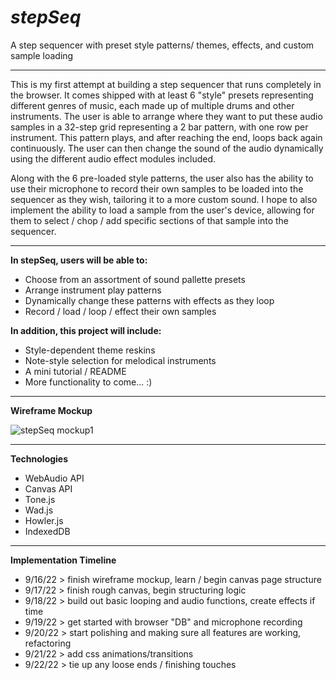 # *stepSeq*
A step sequencer with preset style patterns/ themes, effects, and custom sample loading

---------------------------------------------------------------------------------------

This is my first attempt at building a step sequencer that runs completely in the browser. It comes shipped with at least 6 "style" presets representing
different genres of music, each made up of multiple drums and other instruments. The user is able to arrange where they want to put these audio samples in 
a 32-step grid representing a 2 bar pattern, with one row per instrument. This pattern plays, and after reaching the end, loops back again continuously.
The user can then change the sound of the audio dynamically using the different audio effect modules included.

Along with the 6 pre-loaded style patterns, the user also has the ability to use their microphone to record their own samples to be loaded into the
sequencer as they wish, tailoring it to a more custom sound. I hope to also implement the ability to load a sample from the user's device, allowing for them
to select / chop / add specific sections of that sample into the sequencer.

---------------------------------------------------------------------------------------

**In stepSeq, users will be able to:**

- Choose from an assortment of sound pallette presets
- Arrange instrument play patterns
- Dynamically change these patterns with effects as they loop
- Record / load / loop / effect their own samples


**In addition, this project will include:**

- Style-dependent theme reskins
- Note-style selection for melodical instruments
- A mini tutorial / README
- More functionality to come... :)

---------------------------------------------------------------------------------------

**Wireframe Mockup**

![stepSeq mockup1](https://user-images.githubusercontent.com/66338879/190670304-a8cf0adf-78ed-4a28-b198-710315223993.jpg)



---------------------------------------------------------------------------------------

**Technologies**

- WebAudio API
- Canvas API
- Tone.js
- Wad.js
- Howler.js
- IndexedDB

---------------------------------------------------------------------------------------

**Implementation Timeline**

- 9/16/22 > finish wireframe mockup, learn / begin canvas page structure
- 9/17/22 > finish rough canvas, begin structuring logic
- 9/18/22 > build out basic looping and audio functions, create effects if time
- 9/19/22 > get started with browser "DB" and microphone recording
- 9/20/22 > start polishing and making sure all features are working, refactoring
- 9/21/22 > add css animations/transitions
- 9/22/22 > tie up any loose ends / finishing touches

